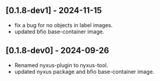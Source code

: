 ## [0.1.8-dev1] - 2024-11-15
- fix a bug for no objects in label images.
- updated bfio base-container image.

## [0.1.8-dev0] - 2024-09-26
- Renamed nyxus-plugin to nyxus-tool.
- updated nyxus package and bfio base-container image.

